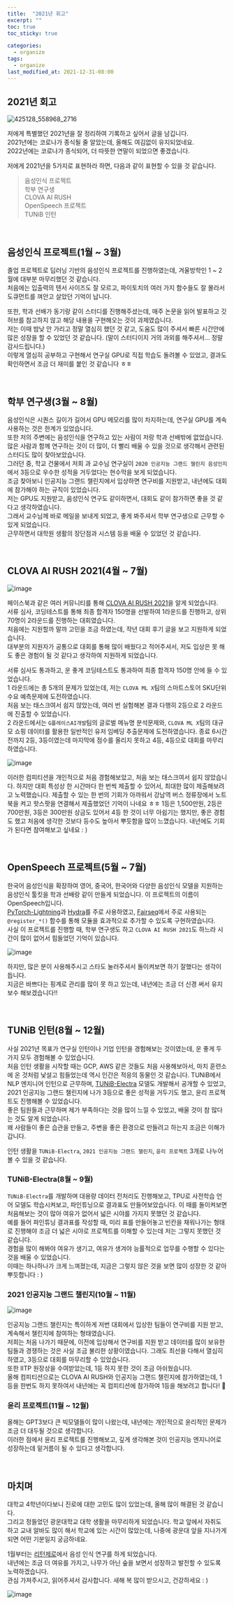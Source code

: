 ```yaml
---
title:  "2021년 회고"
excerpt: ""
toc: true
toc_sticky: true

categories:
  - organize
tags:
  - organize
last_modified_at: 2021-12-31-08:00
---
```


## 2021년 회고

![425128_558968_2716](https://user-images.githubusercontent.com/54731898/147757357-2cbb11a5-3d14-48b1-b714-f1d773d785ef.jpg)    
  

  
저에게 특별했던 2021년을 잘 정리하여 기록하고 싶어서 글을 남깁니다.    
2021년에는 코로나가 종식될 줄 알았는데, 올해도 여김없이 유지되었네요.     
2022년에는 코로나가 종식되어, 더 따뜻한 연말이 되었으면 좋겠습니다.    

저에게 2021년을 5가지로 표현하라 하면, 다음과 같이 표현할 수 있을 것 같습니다.    
> 음성인식 프로젝트    
> 학부 연구생    
> CLOVA AI RUSH    
> OpenSpeech 프로젝트    
> TUNiB 인턴      
  
<br>


## 음성인식 프로젝트(1월 ~ 3월)
졸업 프로젝트로 딥러닝 기반의 음성인식 프로젝트를 진행하였는데, 겨울방학인 1 ~ 2월에 대부분 마무리했던 것 같습니다.   
처음에는 입출력의 텐서 사이즈도 잘 모르고, 파이토치의 여러 가지 함수들도 잘 몰라서 도큐먼트를 껴안고 살았던 기억이 납니다.  
  

또한, 학과 선배가 동기랑 같이 스터디를 진행해주셨는데, 매주 논문을 읽어 발표하고 깃허브를 참고하지 않고 해당 내용을 구현해오는 것이 과제였습니다.  
저는 이때 밤낮 안 가리고 정말 열심히 했던 것 같고, 도움도 많이 주셔서 빠른 시간안에 많은 성장을 할 수 있었던 것 같습니다. (말이 스터디이지 거의 과외를 해주셔서... 정말 감사드립니다.)  
이렇게 열심히 공부하고 구현해서 연구실 GPU로 직접 학습도 돌려볼 수 있었고, 결과도 확인하면서 조금 더 재미를 붙인 것 같습니다 ㅎㅎ  

<br>


## 학부 연구생(3월 ~ 8월)
음성인식은 시퀀스 길이가 길어서 GPU 메모리를 많이 차지하는데, 연구실 GPU를 계속 사용하는 것은 한계가 있었습니다.  
또한 저의 주변에는 음성인식을 연구하고 있는 사람이 저랑 학과 선배밖에 없었습니다.   
많은 사람과 함께 연구하는 것이 더 많이, 더 빨리 배울 수 있을 것으로 생각해서 관련된 스터디도 많이 찾아보았습니다.  
그러던 중, 학교 건물에서 저희 과 교수님 연구실이 `2020 인공지능 그랜드 챌린지 음성인지`에서 3등으로 우수한 성적을 거두었다는 현수막을 보게 되었습니다.  
조금 찾아보니 인공지능 그랜드 챌린지에서 입상하면 연구비를 지원받고, 내년에도 대회에 참가해야 하는 규칙이 있었습니다.     
저는 GPU도 지원받고, 음성인식 연구도 같이하면서, 대회도 같이 참가하면 좋을 것 같다고 생각하였습니다.  
그래서 교수님께 바로 메일을 보내게 되었고, 좋게 봐주셔서 학부 연구생으로 근무할 수 있게 되었습니다.    
근무하면서 대학원 생활의 장단점과 시스템 등을 배울 수 있었던 것 같습니다.  


<br>


## CLOVA AI RUSH 2021(4월 ~ 7월)
![image](https://user-images.githubusercontent.com/54731898/147762690-8153c447-ce38-44b5-ab8d-3455a349a11a.png)  

페이스북과 같은 여러 커뮤니티를 통해 [CLOVA AI RUSH 2021](https://campaign.naver.com/clova_airush/)을 알게 되었습니다.    
서류 심사, 코딩테스트를 통해 최종 합격자 150명을 선발하여 1라운드를 진행하고, 상위 70명이 2라운드를 진행하는 대회였습니다.  
처음에는 지원할까 말까 고민을 조금 하였는데, 작년 대회 후기 글을 보고 지원하게 되었습니다.  
대부분의 지원자가 공통으로 대회를 통해 많이 배웠다고 적어주셔서, 저도 입상은 못 해도 좋은 경험이 될 것 같다고 생각하여 지원하게 되었습니다.  

서류 심사도 통과하고, 운 좋게 코딩테스트도 통과하여 최종 합격자 150명 안에 들 수 있었습니다.    
1 라운드에는 총 5개의 문제가 있었는데, 저는 `CLOVA ML X`팀의 스마트스토어 SKU단위 수요 예측문제에 도전하였습니다.    
처음 보는 태스크여서 쉽지 않았는데, 여러 번 실험해본 결과 다행히 2등으로 2 라운드에 진출할 수 있었습니다.    
2 라운드에서는 `G플레이스AI개발`팀의 글로벌 메뉴명 분석문제와, `CLOVA ML X`팀의 대규모 쇼핑 데이터를 활용한 일반적인 유저 임베딩 추출문제에 도전하였습니다. 종료 6시간 전까지 2등, 3등이였는데 마지막에 점수를 올리지 못하고 4등, 4등으로 대회를 마무리하였습니다.  

![image](https://user-images.githubusercontent.com/54731898/147766087-4c7131da-35f9-4698-bcbd-b6ffde412365.png)  
  

이러한 컴피티션을 개인적으로 처음 경험해보았고, 처음 보는 태스크여서 쉽지 않았습니다. 하지만 대회 특성상 한 시간마다 한 번씩 제출할 수 있어서, 최대한 많이 제출해보려고 노력했습니다. 제출할 수 있는 한 번의 기회가 아까워서 강남역 버스 정류장에서 노트북을 켜고 핫스팟을 연결해서 제출했었던 기억이 나네요 ㅎㅎ
1등은 1,500만원, 2등은 700만원, 3등은 300만원 상금도 있어서 4등 한 것이 너무 아쉽기는 했지만, 좋은 경험도 했고 처음에 생각한 것보다 등수도 높아서 뿌듯함을 많이 느꼈습니다.
내년에도 기회가 된다면 참여해보고 싶네요 : ) 
    
   


<br>


## OpenSpeech 프로젝트(5월 ~ 7월)    
한국어 음성인식을 확장하여 영어, 중국어, 한국어와 다양한 음성인식 모델을 지원하는 음성인식 툴킷을 학과 선배랑 같이 만들게 되었습니다. 이 프로젝트의 이름이 OpenSpeech입니다.  
[PyTorch-Lightning](https://github.com/PyTorchLightning/pytorch-lightning)과 [Hydra](https://github.com/facebookresearch/hydra)를 주로 사용하였고, [Fairseq](https://github.com/pytorch/fairseq)에서 주로 사용되는 `@register_*()` 함수를 통해 모듈을 효과적으로 추가할 수 있도록 구현하였습니다.   
사실 이 프로젝트를 진행할 때, 학부 연구생도 하고 `CLOVA AI RUSH 2021`도 하느라 시간이 많이 없어서 힘들었던 기억이 있습니다. 

![image](https://user-images.githubusercontent.com/54731898/147767327-0fd6d239-ba32-4e19-8b2d-fe80059fac5c.png)  

하지만, 많은 분이 사용해주시고 스타도 눌러주셔서 돌이켜보면 하기 잘했다는 생각이 듭니다.  
지금은 바쁘다는 핑계로 관리를 많이 못 하고 있는데, 내년에는 조금 더 신경 써서 유지보수 해보겠습니다!! 

  
  
<br>


## TUNiB 인턴(8월 ~ 12월)      

사실 2021년 목표가 연구실 인턴이나 기업 인턴을 경험해보는 것이였는데, 운 좋게 두 가지 모두 경험해볼 수 있었습니다.  
처음 인턴 생활을 시작할 때는 GCP, AWS 같은 것들도 처음 사용해보아서, 마치 훈련소에 온 것처럼 낯설고 힘들었는데 역시 인간은 적응의 동물인 것 같습니다. 
TUNiB에서 NLP 엔지니어 인턴으로 근무하며, [TUNiB-Electra](https://github.com/tunib-ai/tunib-electra) 모델도 개발해서 공개할 수 있었고, 2021 인공지능 그랜드 챌린지에 나가 3등으로 좋은 성적을 거두기도 했고, 윤리 프로젝트도 진행해볼 수 있었습니다.  
좋은 팀원들과 근무하며 제가 부족하다는 것을 많이 느낄 수 있었고, 배울 것이 참 많다는 것도 알게 되었습니다.  
왜 사람들이 좋은 습관을 만들고, 주변을 좋은 환경으로 만들려고 하는지 조금은 이해가 갑니다.  
  
  
인턴 생활을 `TUNiB-Electra`, `2021 인공지능 그랜드 챌린지`, `윤리 프로젝트` 3개로 나누어볼 수 있을 것 같습니다.  

### TUNiB-Electra(8월 ~ 9월)
`TUNiB-Electra`를 개발하며 대용량 데이터 전처리도 진행해보고, TPU로 사전학습 언어 모델도 학습시켜보고, 파인튜닝으로 결과표도 만들어보았습니다. 이 때를 돌이켜보면 처음해보는 것이 많아 여유가 없어서 넓은 시야를 가지지 못했던 것 같습니다.  
예를 들어 파인튜닝 결과표를 작성할 때, 미리 표를 만들어놓고 빈칸을 채워나가는 형태로 진행해야 조금 더 넓은 시야로 프로젝트를 이해할 수 있는데 저는 그렇지 못했던 것 같습니다.   
경험을 많이 해봐야 여유가 생기고, 여유가 생겨야 능률적으로 업무를 수행할 수 있다는 것을 배울 수 있었습니다.  
이때는 하나하나가 크게 느껴졌는데, 지금은 그렇지 않은 것을 보면 많이 성장한 것 같아 뿌듯합니다 : ) 
       
  
### 2021 인공지능 그랜드 챌린지(10월 ~ 11월)  
![image](https://user-images.githubusercontent.com/54731898/147817641-5ee55428-d3b7-4152-a74c-d4db99b75371.png)  

인공지능 그랜드 챌린지는 특이하게 저번 대회에서 입상한 팀들이 연구비를 지원 받고, 계속해서 챌린지에 참여하는 형태였습니다.    
저희는 처음 나가기 때문에, 이전에 입상해서 연구비를 지원 받고 데이터를 많이 보유한 팀들과 경쟁하는 것은 사실 조금 불리한 상황이였습니다. 그래도 최선을 다해서 열심히 하였고, 3등으로 대회를 마무리할 수 있었습니다.  
또한 IITP 원장상을 수여받았는데, 1등 하지 못한 것이 조금 아쉬웠습니다.  
올해 컴피티션으로는 CLOVA AI RUSH와 인공지능 그랜드 챌린지에 참가하였는데, 1등을 한번도 하지 못하여서 내년에는 꼭 컴피티션에 참가하여 1등을 해보려고 합니다! :punch:  


### 윤리 프로젝트(11월 ~ 12월)  
올해는 GPT3보다 큰 빅모델들이 많이 나왔는데, 내년에는 개인적으로 윤리적인 문제가 조금 더 대두될 것으로 생각합니다.  
이러한 점에서 윤리 프로젝트를 진행해보고, 깊게 생각해본 것이 인공지능 엔지니어로 성장하는데 밑거름이 될 수 있다고 생각합니다.    


<br>


## 마치며
대학교 4학년이다보니 진로에 대한 고민도 많이 있었는데, 올해 많이 해결된 것 같습니다.  
그리고 정들었던 광운대학교 대학 생활을 마무리하게 되었습니다.  학교 앞에서 자취도 하고 교내 알바도 많이 해서 학교에 있는 시간이 많았는데, 나중에 광운대 앞을 지나가게 되면 어떤 기분일지 궁금하네요.    

1월부터는 [리턴제로](https://www.rtzr.ai/)에서 음성 인식 연구를 하게 되었습니다.    
내년에는 조금 더 여유를 가지고, 나무가 아닌 숲을 보면서 성장하고 발전할 수 있도록 노력하겠습니다.  
관심 가져주시고, 읽어주셔서 감사합니다. 새해 복 많이 받으시고, 건강하세요 : )  


![image](https://user-images.githubusercontent.com/54731898/147772844-7f79fa37-8bf2-4fd5-870b-6ff4ecdf03be.png)    

  
  

